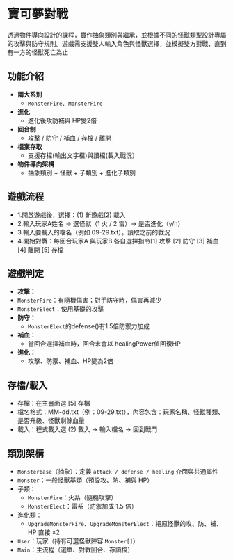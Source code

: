 # 寶可夢對戰
透過物件導向設計的課程，實作抽象類別與繼承，並根據不同的怪獸類型設計專屬的攻擊與防守規則。遊戲需支援雙人輸入角色與怪獸選擇，並模擬雙方對戰，直到有一方的怪獸死亡為止

## 功能介紹
- **兩大系別**  
  - `MonsterFire`、`MonsterFire`
- **進化**  
  - 進化後攻防補與 HP變2倍
- **回合制**  
  - 攻擊 / 防守 / 補血 / 存檔 / 離開
- **檔案存取**  
  - 支援存檔(輸出文字檔)與讀檔(載入戰況）
- **物件導向架構**  
  - 抽象類別 + 怪獸 + 子類別 + 進化子類別
## 遊戲流程
- 1.開啟遊戲後，選擇：(1) 新遊戲(2) 載入
- 2.輸入玩家A姓名 → 選怪獸（1 火 / 2 雷）→ 是否進化（y/n）
- 3.輸入要載入的檔名（例如 09-29.txt），讀取之前的戰況
- 4.開始對戰：每回合玩家A 與玩家B 各自選擇指令[1] 攻擊 [2] 防守 [3] 補血 [4] 離開 [5] 存檔
## 遊戲判定
-  **攻擊：**
  - `MonsterFire`：有隨機傷害；對手防守時，傷害再減少
  - `MonsterElect`：使用基礎的攻擊
- **防守：**
  - `MonsterElect`的defense()有1.5倍防禦力加成
- **補血：** 
  - 當回合選擇補血時，回合末會以 healingPower值回復HP
- **進化：** 
  - 攻擊、防禦、補血、HP變為2倍
## 存檔/載入
  - 存檔：在主畫面選 [5] 存檔
  - 檔名格式：MM-dd.txt（例：09-29.txt），內容包含：玩家名稱、怪獸種類、是否升級、怪獸剩餘血量
  - 載入：程式載入選 (2) 載入 → 輸入檔名 → 回到戰鬥
## 類別架構
- `Monsterbase`（抽象）：定義 `attack / defense / healing` 介面與共通屬性
- `Monster`：一般怪獸基類（預設攻、防、補與 HP）
- 子類：
  - `MonsterFire`：火系（隨機攻擊）
  - `MonsterElect`：雷系（防禦加成 1.5 倍）
- 進化類：
  - `UpgradeMonsterFire`、`UpgradeMonsterElect`：把原怪獸的攻、防、補、HP 直接 ×2
- `User`：玩家（持有可選怪獸陣容 `Monster[]`）
- `Main`：主流程（選單、對戰回合、存讀檔）
